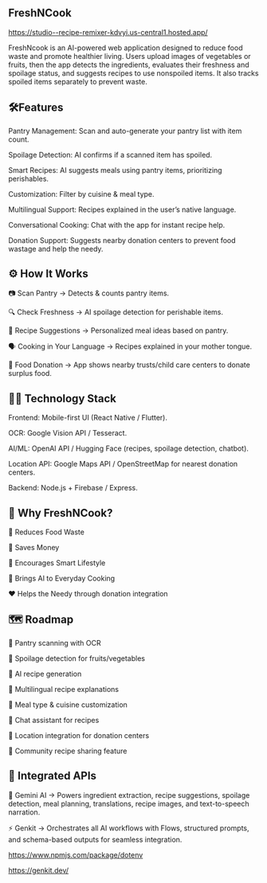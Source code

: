 ## FreshNCook

https://studio--recipe-remixer-kdvyi.us-central1.hosted.app/

FreshNcook is an AI-powered web application designed to reduce food waste and promote healthier living. Users upload images of vegetables or fruits, then the app detects the ingredients, evaluates their freshness and spoilage status, and suggests recipes to use nonspoiled items. It also tracks spoiled items separately to prevent waste.


## 🛠Features

Pantry Management: Scan and auto-generate your pantry list with item count.

Spoilage Detection: AI confirms if a scanned item has spoiled.

Smart Recipes: AI suggests meals using pantry items, prioritizing perishables.

Customization: Filter by cuisine & meal type.

Multilingual Support: Recipes explained in the user’s native language.

Conversational Cooking: Chat with the app for instant recipe help.

Donation Support: Suggests nearby donation centers to prevent food wastage and help the needy.
## ⚙ How It Works


📷 Scan Pantry → Detects & counts pantry items.

🔍 Check Freshness → AI spoilage detection for perishable items.

🍲 Recipe Suggestions → Personalized meal ideas based on pantry.

🗣 Cooking in Your Language → Recipes explained in your mother tongue.

📍 Food Donation → App shows nearby trusts/child care centers to donate surplus food.
## 🧑‍💻 Technology Stack 


Frontend: Mobile-first UI (React Native / Flutter).

OCR: Google Vision API / Tesseract.

AI/ML: OpenAI API / Hugging Face (recipes, spoilage detection, chatbot).

Location API: Google Maps API / OpenStreetMap for nearest donation centers.

Backend: Node.js + Firebase / Express.
## 🌟 Why FreshNCook?
🌱 Reduces Food Waste

💸 Saves Money

🏡 Encourages Smart Lifestyle

🤖 Brings AI to Everyday Cooking

❤ Helps the Needy through donation integration

## 🗺 Roadmap


🔹 Pantry scanning with OCR

🔹 Spoilage detection for fruits/vegetables

🔹 AI recipe generation

🔹 Multilingual recipe explanations

🔹 Meal type & cuisine customization

🔹 Chat assistant for recipes

🔹 Location integration for donation centers

🔹 Community recipe sharing feature
## 🔗 Integrated APIs


🤖 Gemini AI → Powers ingredient extraction, recipe suggestions, spoilage detection, meal planning, translations, recipe images, and text-to-speech narration.

⚡ Genkit → Orchestrates all AI workflows with Flows, structured prompts, and schema-based outputs for seamless integration.

https://www.npmjs.com/package/dotenv

https://genkit.dev/
